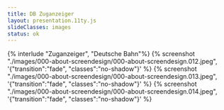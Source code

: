 ```yaml
---
title: DB Zuganzeiger
layout: presentation.11ty.js
slideClasses: images
status: ok
---
```


{% interlude "Zuganzeiger", "Deutsche Bahn"%}
{% screenshot "./images/000-about-screendesign/000-about-screendesign.012.jpeg", '{"transition":"fade", "classes":"no-shadow"}' %}
{% screenshot "./images/000-about-screendesign/000-about-screendesign.013.jpeg", '{"transition":"fade", "classes":"no-shadow"}' %}
{% screenshot "./images/000-about-screendesign/000-about-screendesign.014.jpeg", '{"transition":"fade", "classes":"no-shadow"}' %}


